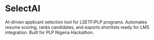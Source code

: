 # SelectAI
AI-driven applicant selection tool for LSETF/PLP programs. Automates resume scoring, ranks candidates, and exports shortlists ready for LMS integration. Built for PLP Nigeria Hackathon.
